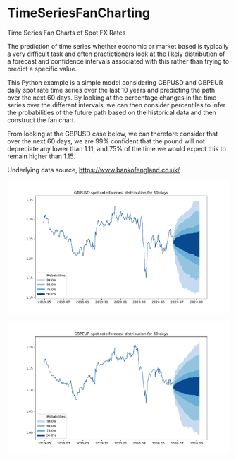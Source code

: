 # TimeSeriesFanCharting
Time Series Fan Charts of Spot FX Rates

The prediction of time series whether economic or market based is typically a very difficult task and often practictioners look at the likely distribution of a forecast and confidence intervals associated with this rather than trying to predict a specific value.

This Python example is a simple model considering GBPUSD and GBPEUR daily spot rate time series over the last 10 years and predicting the path over the next 60 days.  By looking at the percentage changes in the time series over the different intervals, we can then consider percentiles to infer the probabilities of the future path based on the historical data and then construct the fan chart.

From looking at the GBPUSD case below, we can therefore consider that over the next 60 days, we are 99% confident that the pound will not depreciate any lower than 1.11, and 75% of the time we would expect this to remain higher than 1.15.  

Underlying data source, https://www.bankofengland.co.uk/

![](Figure_2.png)

![](Figure_1.png)
